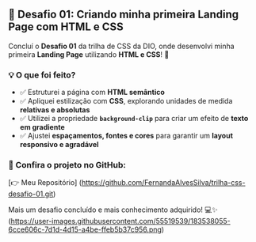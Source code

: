 ## 📌 Desafio 01: Criando minha primeira Landing Page com HTML e CSS  

Concluí o **Desafio 01** da trilha de CSS da DIO, onde desenvolvi minha primeira **Landing Page** utilizando **HTML e CSS**! 🚀  

### 💡 O que foi feito?  
- ✅ Estruturei a página com **HTML semântico**  
- ✅ Apliquei estilização com **CSS**, explorando unidades de medida **relativas e absolutas**  
- ✅ Utilizei a propriedade **`background-clip`** para criar um efeito de **texto em gradiente**  
- ✅ Ajustei **espaçamentos, fontes e cores** para garantir um **layout responsivo e agradável**  

### 🔗 Confira o projeto no GitHub:  
[👉 Meu Repositório] (https://github.com/FernandaAlvesSilva/trilha-css-desafio-01.git)

Mais um desafio concluído e mais conhecimento adquirido! 💻✨  
(https://user-images.githubusercontent.com/55519539/183538055-6cce606c-7d1d-4d15-a4be-ffeb5b37c956.png)


